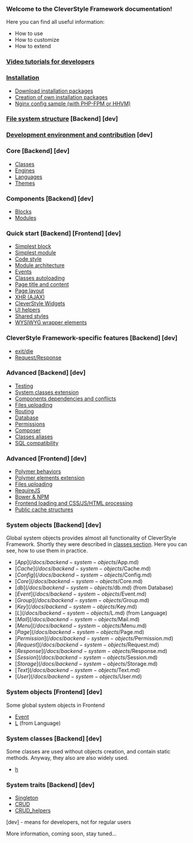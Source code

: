 ### Welcome to the CleverStyle Framework documentation!
Here you can find all useful information:
* How to use
* How to customize
* How to extend

### [Video tutorials for developers](https://www.youtube.com/watch?v=GVXHeCVbO_c&list=PLVUA3QJ02XIiKEzpD4dxoCENgzzJyNEnH)

### [Installation](/docs/installation/Installation.md)
* [Download installation packages](/docs/installation/Download-installation-packages.md)
* [Creation of own installation packages](/docs/installation/Installer-builder.md)
* [Nginx config sample (with PHP-FPM or HHVM)](/docs/installation/Nginx-config-sample.md)

### [File system structure](/docs/File-system-structure.md) [Backend] [dev]

### [Development environment and contribution](/docs/Development-environment-and-contribution.md) [dev]

### Core [Backend] [dev]
* [Classes](/docs/backend-core/Classes.md)
* [Engines](/docs/backend-core/Engines.md)
* [Languages](/docs/backend-core/Languages.md)
* [Themes](/docs/backend-core/Themes.md)

### Components [Backend] [dev]
* [Blocks](/docs/backend-components/Blocks.md)
* [Modules](/docs/backend-components/Modules.md)

### Quick start [Backend] [Frontend] [dev]
* [Simplest block](/docs/quick-start/Simplest-block.md)
* [Simplest module](/docs/quick-start/Simplest-module.md)
* [Code style](/docs/quick-start/Code-style.md)
* [Module architecture](/docs/quick-start/Module-architecture.md)
* [Events](/docs/quick-start/Events.md)
* [Classes autoloading](/docs/quick-start/Classes-autoloading.md)
* [Page title and content](/docs/quick-start/Page-title-and-content.md)
* [Page layout](/docs/quick-start/Page-layout.md)
* [XHR (AJAX)](/docs/quick-start/XHR.md)
* [CleverStyle Widgets](/docs/quick-start/CleverStyle-Widgets.md)
* [UI helpers](/docs/quick-start/UI-helpers.md)
* [Shared styles](/docs/quick-start/Shared-styles.md)
* [WYSIWYG wrapper elements](/docs/quick-start/WYSIWYG-wrapper-elements.md)

### CleverStyle Framework-specific features [Backend] [dev]
* [exit/die](/docs/framework-specific-features/exit-die.md)
* [Request/Response](/docs/framework-specific-features/request-response.md)

### Advanced [Backend] [dev]
* [Testing](/docs/backend-advanced/Testing.md)
* [System classes extension](/docs/backend-advanced/System-classes-extension.md)
* [Components dependencies and conflicts](/docs/backend-advanced/Components-dependencies-and-conflicts.md)
* [Files uploading](/docs/backend-advanced/Files-uploading.md)
* [Routing](/docs/backend-advanced/Routing.md)
* [Database](/docs/backend-advanced/Database.md)
* [Permissions](/docs/backend-advanced/Permissions.md)
* [Composer](/docs/backend-advanced/Composer.md)
* [Classes aliases](/docs/backend-advanced/Classes-aliases.md)
* [SQL compatibility](/docs/backend-advanced/SQL-compatibility.md)

### Advanced [Frontend] [dev]
* [Polymer behaviors](/docs/frontend-advanced/Polymer-behaviors.md)
* [Polymer elements extension](/docs/frontend-advanced/Polymer-elements-extension.md)
* [Files uploading](/docs/frontend-advanced/Files-uploading.md)
* [RequireJS](/docs/frontend-advanced/RequireJS.md)
* [Bower & NPM](/docs/frontend-advanced/Bower-and-NPM.md)
* [Frontend loading and CSS/JS/HTML processing](/docs/frontend-advanced/Frontend-loading-and-CSS-JS-HTML-processing.md)
* [Public cache structures](/docs/frontend-advanced/Public-cache-structures.md)

### System objects [Backend] [dev]
Global system objects provides almost all functionality of CleverStyle Framework. Shortly they were described in [classes section](/docs/backend-core/Classes.md). Here you can see, how to use them in practice.
* [$App](/docs/backend-system-objects/$App.md)
* [$Cache](/docs/backend-system-objects/$Cache.md)
* [$Config](/docs/backend-system-objects/$Config.md)
* [$Core](/docs/backend-system-objects/$Core.md)
* [$db](/docs/backend-system-objects/$db.md) (from Database)
* [$Event](/docs/backend-system-objects/$Event.md)
* [$Group](/docs/backend-system-objects/$Group.md)
* [$Key](/docs/backend-system-objects/$Key.md)
* [$L](/docs/backend-system-objects/$L.md) (from Language)
* [$Mail](/docs/backend-system-objects/$Mail.md)
* [$Menu](/docs/backend-system-objects/$Menu.md)
* [$Page](/docs/backend-system-objects/$Page.md)
* [$Permission](/docs/backend-system-objects/$Permission.md)
* [$Request](/docs/backend-system-objects/$Request.md)
* [$Response](/docs/backend-system-objects/$Response.md)
* [$Session](/docs/backend-system-objects/$Session.md)
* [$Storage](/docs/backend-system-objects/$Storage.md)
* [$Text](/docs/backend-system-objects/$Text.md)
* [$User](/docs/backend-system-objects/$User.md)

### System objects [Frontend] [dev]
Some global system objects in Frontend
* [Event](/docs/frontend-system-objects/Event.md)
* [L](/docs/frontend-system-objects/L.md) (from Language)

### System classes [Backend] [dev]
Some classes are used without objects creation, and contain static methods. Anyway, they also are also  widely used.
* [h](/docs/backend-system-classes/h.md)

### System traits [Backend] [dev]
* [Singleton](/docs/backend-system-traits/Singleton.md)
* [CRUD](/docs/backend-system-traits/CRUD.md)
* [CRUD_helpers](/docs/backend-system-traits/CRUD_helpers.md)

[dev] - means for developers, not for regular users

More information, coming soon, stay tuned...
